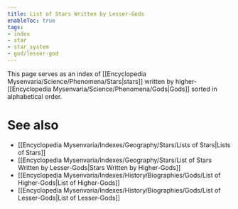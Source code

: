 ```yaml
---
title: List of Stars Written by Lesser-Gods
enableToc: true
tags:
- index
- star
- star_system
- god/lesser-god
---
```


This page serves as an index of [[Encyclopedia Mysenvaria/Science/Phenomena/Stars|stars]] written by higher-[[Encyclopedia Mysenvaria/Science/Phenomena/Gods|Gods]] sorted in alphabetical order.

# See also
- [[Encyclopedia Mysenvaria/Indexes/Geography/Stars/Lists of Stars|Lists of Stars]]
- [[Encyclopedia Mysenvaria/Indexes/Geography/Stars/List of Stars Written by Lesser-Gods|Stars Written by Higher-Gods]]
- [[Encyclopedia Mysenvaria/Indexes/History/Biographies/Gods/List of Higher-Gods|List of Higher-Gods]]
- [[Encyclopedia Mysenvaria/Indexes/History/Biographies/Gods/List of Lesser-Gods|List of Lesser-Gods]]
